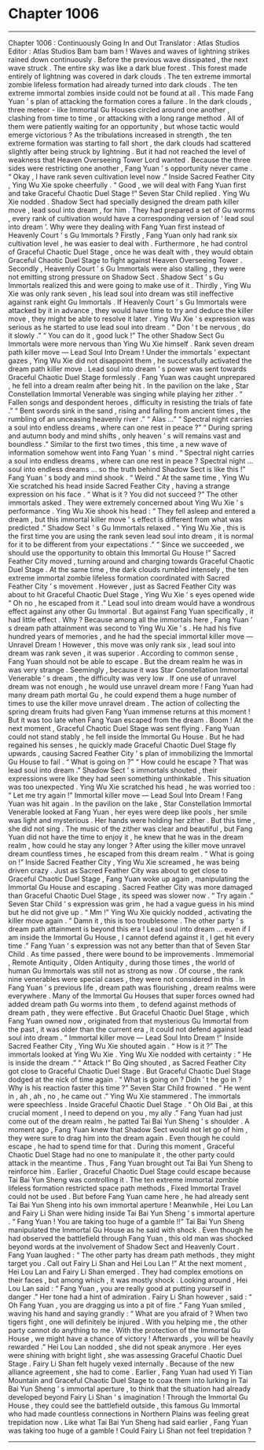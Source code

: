 
# Chapter 1006


---

Chapter 1006 : Continuously Going In and Out
Translator :
Atlas Studios
Editor :
Atlas Studios
Bam bam bam !
Waves and waves of lightning strikes rained down continuously .
Before the previous wave dissipated , the next wave struck .
The entire sky was like a dark blue forest .
This forest made entirely of lightning was covered in dark clouds .
The ten extreme immortal zombie lifeless formation had already turned into dark clouds . The ten extreme immortal zombies inside could not be found at all . This made Fang Yuan ’ s plan of attacking the formation cores a failure .
In the dark clouds , three meteor - like Immortal Gu Houses circled around one another , clashing from time to time , or attacking with a long range method .
All of them were patiently waiting for an opportunity , but whose tactic would emerge victorious ?
As the tribulations increased in strength , the ten extreme formation was starting to fall short , the dark clouds had scattered slightly after being struck by lightning . But it had not reached the level of weakness that Heaven Overseeing Tower Lord wanted .
Because the three sides were restricting one another , Fang Yuan ’ s opportunity never came .
“ Okay , I have rank seven cultivation level now .” Inside Sacred Feather City , Ying Wu Xie spoke cheerfully .
“ Good , we will deal with Fang Yuan first and take Graceful Chaotic Duel Stage !” Seven Star Child replied .
Ying Wu Xie nodded .
Shadow Sect had specially designed the dream path killer move , lead soul into dream , for him . They had prepared a set of Gu worms , every rank of cultivation would have a corresponding version of ‘ lead soul into dream ’.
Why were they dealing with Fang Yuan first instead of Heavenly Court ’ s Gu Immortals ?
Firstly , Fang Yuan only had rank six cultivation level , he was easier to deal with . Furthermore , he had control of Graceful Chaotic Duel Stage , once he was dealt with , they would obtain Graceful Chaotic Duel Stage to fight against Heaven Overseeing Tower .
Secondly , Heavenly Court ’ s Gu Immortals were also stalling , they were not emitting strong pressure on Shadow Sect . Shadow Sect ’ s Gu Immortals realized this and were going to make use of it .
Thirdly , Ying Wu Xie was only rank seven , his lead soul into dream was still ineffective against rank eight Gu Immortals . If Heavenly Court ’ s Gu Immortals were attacked by it in advance , they would have time to try and deduce the killer move , they might be able to resolve it later .
Ying Wu Xie ’ s expression was serious as he started to use lead soul into dream .
“ Don ’ t be nervous , do it slowly .”
“ You can do it , good luck !”
The other Shadow Sect Gu Immortals were more nervous than Ying Wu Xie himself .
Rank seven dream path killer move — Lead Soul Into Dream !
Under the immortals ’ expectant gazes , Ying Wu Xie did not disappoint them , he successfully activated the dream path killer move .
Lead soul into dream ’ s power was sent towards Graceful Chaotic Duel Stage formlessly .
Fang Yuan was caught unprepared , he fell into a dream realm after being hit .
In the pavilion on the lake , Star Constellation Immortal Venerable was singing while playing her zither .
“ Fallen songs and despondent heroes , difficulty in resisting the trials of fate .”
“ Bent swords sink in the sand , rising and falling from ancient times , the rumbling of an unceasing heavenly river .”
“ Alas …”
“ Spectral night carries a soul into endless dreams , where can one rest in peace ?”
“ During spring and autumn body and mind shifts , only heaven ’ s will remains vast and boundless .”
Similar to the first two times , this time , a new wave of information somehow went into Fang Yuan ’ s mind .
“ Spectral night carries a soul into endless dreams , where can one rest in peace ? Spectral night … soul into endless dreams … so the truth behind Shadow Sect is like this !” Fang Yuan ’ s body and mind shook .
“ Weird .” At the same time , Ying Wu Xie scratched his head inside Sacred Feather City , having a strange expression on his face .
“ What is it ? You did not succeed ?” The other immortals asked .
They were extremely concerned about Ying Wu Xie ’ s performance .
Ying Wu Xie shook his head : “ They fell asleep and entered a dream , but this immortal killer move ’ s effect is different from what was predicted .”
Shadow Sect ’ s Gu Immortals relaxed .
“ Ying Wu Xie , this is the first time you are using the rank seven lead soul into dream , it is normal for it to be different from your expectations .”
“ Since we succeeded , we should use the opportunity to obtain this Immortal Gu House !”
Sacred Feather City moved , turning around and charging towards Graceful Chaotic Duel Stage .
At the same time , the dark clouds rumbled intensely , the ten extreme immortal zombie lifeless formation coordinated with Sacred Feather City ’ s movement .
However , just as Sacred Feather City was about to hit Graceful Chaotic Duel Stage , Ying Wu Xie ’ s eyes opened wide “ Oh no , he escaped from it .”
Lead soul into dream would have a wondrous effect against any other Gu Immortal .
But against Fang Yuan specifically , it had little effect .
Why ?
Because among all the immortals here , Fang Yuan ’ s dream path attainment was second to Ying Wu Xie ’ s .
He had his five hundred years of memories , and he had the special immortal killer move — Unravel Dream !
However , this move was only rank six , lead soul into dream was rank seven , it was superior . According to common sense , Fang Yuan should not be able to escape .
But the dream realm he was in was very strange .
Seemingly , because it was Star Constellation Immortal Venerable ’ s dream , the difficulty was very low .
If one use of unravel dream was not enough , he would use unravel dream more !
Fang Yuan had many dream path mortal Gu , he could expend them a huge number of times to use the killer move unravel dream .
The action of collecting the spring dream fruits had given Fang Yuan immense returns at this moment !
But it was too late when Fang Yuan escaped from the dream .
Boom !
At the next moment , Graceful Chaotic Duel Stage was sent flying .
Fang Yuan could not stand stably , he fell inside the Immortal Gu House .
But he had regained his senses , he quickly made Graceful Chaotic Duel Stage fly upwards , causing Sacred Feather City ’ s plan of immobilizing the Immortal Gu House to fail .
“ What is going on ?”
“ How could he escape ? That was lead soul into dream .”
Shadow Sect ’ s immortals shouted , their expressions were like they had seen something unthinkable .
This situation was too unexpected .
Ying Wu Xie scratched his head , he was worried too : “ Let me try again !”
Immortal killer move — Lead Soul Into Dream !
Fang Yuan was hit again .
In the pavilion on the lake , Star Constellation Immortal Venerable looked at Fang Yuan , her eyes were deep like pools , her smile was light and mysterious .
Her hands were holding her zither .
But this time , she did not sing .
The music of the zither was clear and beautiful , but Fang Yuan did not have the time to enjoy it , he knew that he was in the dream realm , how could he stay any longer ?
After using the killer move unravel dream countless times , he escaped from this dream realm .
“ What is going on !” Inside Sacred Feather City , Ying Wu Xie screamed , he was being driven crazy .
Just as Sacred Feather City was about to get close to Graceful Chaotic Duel Stage , Fang Yuan woke up again , manipulating the Immortal Gu House and escaping .
Sacred Feather City was more damaged than Graceful Chaotic Duel Stage , its speed was slower now .
“ Try again .” Seven Star Child ’ s expression was grim , he had a vague guess in his mind but he did not give up .
“ Mm !” Ying Wu Xie quickly nodded , activating the killer move again .
“ Damn it , this is too troublesome . The other party ’ s dream path attainment is beyond this era ! Lead soul into dream … even if I am inside the Immortal Gu House , I cannot defend against it , I get hit every time .” Fang Yuan ’ s expression was not any better than that of Seven Star Child .
As time passed , there were bound to be improvements .
Immemorial , Remote Antiquity , Olden Antiquity , during those times , the world of human Gu Immortals was still not as strong as now .
Of course , the rank nine venerables were special cases , they were not considered in this .
In Fang Yuan ’ s previous life , dream path was flourishing , dream realms were everywhere . Many of the Immortal Gu Houses that super forces owned had added dream path Gu worms into them , to defend against methods of dream path , they were effective .
But Graceful Chaotic Duel Stage , which Fang Yuan owned now , originated from that mysterious Gu Immortal from the past , it was older than the current era , it could not defend against lead soul into dream .
“ Immortal killer move — Lead Soul Into Dream !” Inside Sacred Feather City , Ying Wu Xie shouted again .
“ How is it ?” The immortals looked at Ying Wu Xie .
Ying Wu Xie nodded with certainty : “ He is inside the dream .”
“ Attack !” Bo Qing shouted , as Sacred Feather City got close to Graceful Chaotic Duel Stage .
But Graceful Chaotic Duel Stage dodged at the nick of time again .
“ What is going on ? Didn ’ t he go in ? Why is his reaction faster this time ?” Seven Star Child frowned .
“ He went in , ah , ah , no , he came out .” Ying Wu Xie stammered .
The immortals were speechless .
Inside Graceful Chaotic Duel Stage .
“ Oh Old Bai , at this crucial moment , I need to depend on you , my ally .” Fang Yuan had just come out of the dream realm , he patted Tai Bai Yun Sheng ’ s shoulder .
A moment ago , Fang Yuan knew that Shadow Sect would not let go of him , they were sure to drag him into the dream again .
Even though he could escape , he had to spend time for that .
During this moment , Graceful Chaotic Duel Stage had no one to manipulate it , the other party could attack in the meantime .
Thus , Fang Yuan brought out Tai Bai Yun Sheng to reinforce him .
Earlier , Graceful Chaotic Duel Stage could escape because Tai Bai Yun Sheng was controlling it .
The ten extreme immortal zombie lifeless formation restricted space path methods , Fixed Immortal Travel could not be used .
But before Fang Yuan came here , he had already sent Tai Bai Yun Sheng into his own immortal aperture !
Meanwhile , Hei Lou Lan and Fairy Li Shan were hiding inside Tai Bai Yun Sheng ’ s immortal aperture .
“ Fang Yuan ! You are taking too huge of a gamble !!” Tai Bai Yun Sheng manipulated the Immortal Gu House as he said with shock . Even though he had observed the battlefield through Fang Yuan , this old man was shocked beyond words at the involvement of Shadow Sect and Heavenly Court .
Fang Yuan laughed : “ The other party has dream path methods , they might target you . Call out Fairy Li Shan and Hei Lou Lan !”
At the next moment , Hei Lou Lan and Fairy Li Shan emerged .
They had complex emotions on their faces , but among which , it was mostly shock .
Looking around , Hei Lou Lan said : “ Fang Yuan , you are really good at putting yourself in danger .” Her tone had a hint of admiration .
Fairy Li Shan however , said : “ Oh Fang Yuan , you are dragging us into a pit of fire .”
Fang Yuan smiled , waving his hand and saying grandly : “ What are you afraid of ? When two tigers fight , one will definitely be injured . With you helping me , the other party cannot do anything to me . With the protection of the Immortal Gu House , we might have a chance of victory ! Afterwards , you will be heavily rewarded .”
Hei Lou Lan nodded , she did not speak anymore . Her eyes were shining with bright light , she was assessing Graceful Chaotic Duel Stage .
Fairy Li Shan felt hugely vexed internally . Because of the new alliance agreement , she had to come . Earlier , Fang Yuan had used Yi Tian Mountain and Graceful Chaotic Duel Stage to coax them into lurking in Tai Bai Yun Sheng ’ s immortal aperture , to think that the situation had already developed beyond Fairy Li Shan ’ s imagination !
Through the Immortal Gu House , they could see the battlefield outside , this famous Gu Immortal who had made countless connections in Northern Plains was feeling great trepidation now .
Like what Tai Bai Yun Sheng had said earlier , Fang Yuan was taking too huge of a gamble !
Could Fairy Li Shan not feel trepidation ?

---

